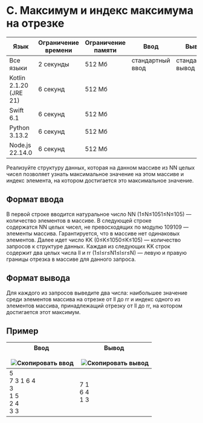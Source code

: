# C. Максимум и индекс максимума на отрезке

|Язык|Ограничение времени|Ограничение памяти|Ввод|Вывод|
|---|---|---|---|---|
|Все языки|2 секунды|512 Мб|стандартный ввод|стандартный вывод|
|Kotlin 2.1.20 (JRE 21)|6 секунд|512 Мб|
|Swift 6.1|6 секунд|512 Мб|
|Python 3.13.2|6 секунд|512 Мб|
|Node.js 22.14.0|6 секунд|512 Мб|

Реализуйте структуру данных, которая на данном массиве из NN целых чисел позволяет узнать максимальное значение на этом массиве и индекс элемента, на котором достигается это максимальное значение.

## Формат ввода

В первой строке вводится натуральное число NN (1≤N≤1051≤N≤105) — количество элементов в массиве. В следующей строке содержатся NN целых чисел, не превосходящих по модулю 109109 — элементы массива. Гарантируется, что в массиве нет одинаковых элементов. Далее идет число KK (0≤K≤1050≤K≤105) — количество запросов к структуре данных. Каждая из следующих KK строк содержит два целых числа ll и rr (1≤l≤r≤N1≤l≤r≤N) — левую и правую границы отрезка в массиве для данного запроса.

## Формат вывода

Для каждого из запросов выведите два числа: наибольшее значение среди элементов массива на отрезке от ll до rr и индекс одного из элементов массива, принадлежащий отрезку от ll до rr, на котором достигается этот максимум.

## Пример

|Ввод<br><br> ![Скопировать ввод](https://yastatic.net/lego/_/La6qi18Z8LwgnZdsAr1qy1GwCwo.gif)|Вывод<br><br> ![Скопировать вывод](https://yastatic.net/lego/_/La6qi18Z8LwgnZdsAr1qy1GwCwo.gif)|
|---|---|
|5<br>7 3 1 6 4<br>3<br>1 5<br>2 4<br>3 3|7 1<br>6 4<br>1 3|